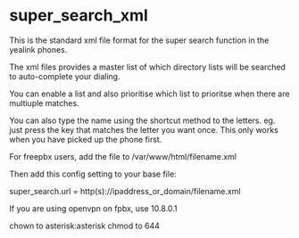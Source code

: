 # super_search_xml

This is the standard xml file format for the super search function in the yealink phones.

The xml files provides a master list of which directory lists will be searched to auto-complete your dialing.

You can enable a list and also prioritise which list to prioritse when there are multiuple matches.

You can also type the name using the shortcut method to the letters. eg. just press the key that matches the letter you want once. This only works when you have picked up the phone first.

For freepbx users, add the file to /var/www/html/filename.xml

Then add this config setting to your base file:

super_search.url = http(s)://ipaddress_or_domain/filename.xml

If you are using openvpn on fpbx, use 10.8.0.1

chown to asterisk:asterisk
chmod to 644
